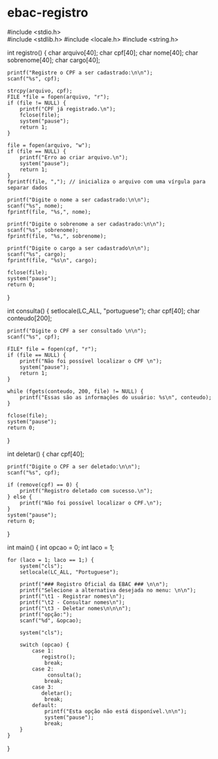 # ebac-registro

#include <stdio.h>  
#include <stdlib.h> 
#include <locale.h> 
#include <string.h> 

int registro() {
    char arquivo[40];
    char cpf[40];
    char nome[40];
    char sobrenome[40];
    char cargo[40];

    printf("Registre o CPF a ser cadastrado:\n\n");
    scanf("%s", cpf);

    strcpy(arquivo, cpf);
    FILE *file = fopen(arquivo, "r");
    if (file != NULL) {
        printf("CPF já registrado.\n");
        fclose(file);
        system("pause");
        return 1;
    }

    file = fopen(arquivo, "w");
    if (file == NULL) {
        printf("Erro ao criar arquivo.\n");
        system("pause");
        return 1;
    }
    fprintf(file, ","); // inicializa o arquivo com uma vírgula para separar dados

    printf("Digite o nome a ser cadastrado:\n\n");
    scanf("%s", nome);
    fprintf(file, "%s,", nome);

    printf("Digite o sobrenome a ser cadastrado:\n\n");
    scanf("%s", sobrenome);
    fprintf(file, "%s,", sobrenome);

    printf("Digite o cargo a ser cadastrado\n\n");
    scanf("%s", cargo);
    fprintf(file, "%s\n", cargo);

    fclose(file);
    system("pause");
    return 0;
}

int consulta() {
    setlocale(LC_ALL, "portuguese");
    char cpf[40];
    char conteudo[200];

    printf("Digite o CPF a ser consultado \n\n");
    scanf("%s", cpf);

    FILE* file = fopen(cpf, "r");
    if (file == NULL) { 
        printf("Não foi possível localizar o CPF \n");
        system("pause");
        return 1;
    }

    while (fgets(conteudo, 200, file) != NULL) { 
        printf("Essas são as informações do usuário: %s\n", conteudo);
    }

    fclose(file);
    system("pause");
    return 0;
}

int deletar() {
    char cpf[40];

    printf("Digite o CPF a ser deletado:\n\n");
    scanf("%s", cpf);

    if (remove(cpf) == 0) {
        printf("Registro deletado com sucesso.\n");
    } else {
        printf("Não foi possível localizar o CPF.\n");
    }
    system("pause");
    return 0;
}

int main() {
    int opcao = 0;
    int laco = 1;

    for (laco = 1; laco == 1;) {  
        system("cls");
        setlocale(LC_ALL, "Portuguese");

        printf("### Registro Oficial da EBAC ### \n\n");
        printf("Selecione a alternativa desejada no menu: \n\n");
        printf("\t1 - Registrar nomes\n");
        printf("\t2 - Consultar nomes\n");
        printf("\t3 - Deletar nomes\n\n\n");
        printf("opção:");
        scanf("%d", &opcao);

        system("cls");

        switch (opcao) {
            case 1:
               registro();
                break;
            case 2:
                 consulta();
                break;
            case 3:
               deletar();
                break;
            default:
                printf("Esta opção não está disponível.\n\n");
                system("pause");
                break;
        }
    }
}
